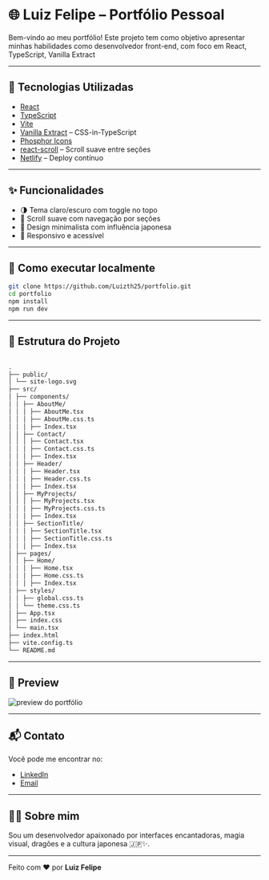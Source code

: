 # 🌐 Luiz Felipe – Portfólio Pessoal

Bem-vindo ao meu portfólio! Este projeto tem como objetivo apresentar minhas habilidades como desenvolvedor front-end, com foco em React, TypeScript, Vanilla Extract

---

## 🔧 Tecnologias Utilizadas

- [React](https://reactjs.org/)
- [TypeScript](https://www.typescriptlang.org/)
- [Vite](https://vitejs.dev/)
- [Vanilla Extract](https://vanilla-extract.style/) – CSS-in-TypeScript
- [Phosphor Icons](https://phosphoricons.com/)
- [react-scroll](https://www.npmjs.com/package/react-scroll) – Scroll suave entre seções
- [Netlify](https://www.netlify.com/) – Deploy contínuo

---

## ✨ Funcionalidades

- 🌗 Tema claro/escuro com toggle no topo
- 🧭 Scroll suave com navegação por seções
- 🎨 Design minimalista com influência japonesa
- 📱 Responsivo e acessível

---

## 🚀 Como executar localmente

```bash
git clone https://github.com/Luizth25/portfolio.git
cd portfolio
npm install
npm run dev
```

---

## 📁 Estrutura do Projeto

```txt

.
├── public/
│ └── site-logo.svg
├── src/
│ ├── components/
│ │ ├── AboutMe/
│ │ │ ├── AboutMe.tsx
│ │ │ ├── AboutMe.css.ts
│ │ │ ├── Index.tsx
│ │ ├── Contact/
│ │ │ ├── Contact.tsx
│ │ │ ├── Contact.css.ts
│ │ │ ├── Index.tsx
│ │ ├── Header/
│ │ │ ├── Header.tsx
│ │ │ ├── Header.css.ts
│ │ │ ├── Index.tsx
│ │ ├── MyProjects/
│ │ │ ├── MyProjects.tsx
│ │ │ ├── MyProjects.css.ts
│ │ │ ├── Index.tsx
│ │ ├── SectionTitle/
│ │ │ ├── SectionTitle.tsx
│ │ │ ├── SectionTitle.css.ts
│ │ │ ├── Index.tsx
│ ├── pages/
│ │ ├── Home/
│ │ │ ├── Home.tsx
│ │ │ ├── Home.css.ts
│ │ │ ├── Index.tsx
│ ├── styles/
│ │ ├── global.css.ts
│ │ └── theme.css.ts
│ ├── App.tsx
│ ├── index.css
│ └── main.tsx
├── index.html
├── vite.config.ts
└── README.md

```

---

## 📸 Preview

![preview do portfólio](./public/preview.png)

---

## 📬 Contato

Você pode me encontrar no:

- [LinkedIn](https://www.linkedin.com/in/luiz-preto)
- [Email](mailto:luizftp25@gmail.com)

---

## 🧙‍♂️ Sobre mim

Sou um desenvolvedor apaixonado por interfaces encantadoras, magia visual, dragões e a cultura japonesa 🇯🇵✨.

---

Feito com ❤️ por **Luiz Felipe**
```
